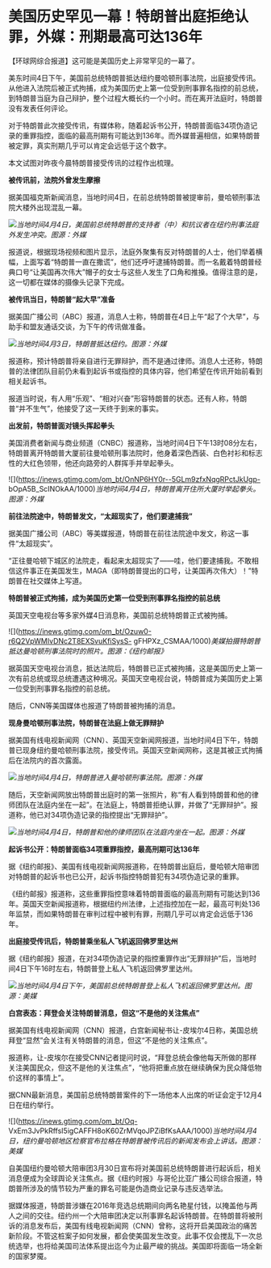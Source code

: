 # 美国历史罕见一幕！特朗普出庭拒绝认罪，外媒：刑期最高可达136年

【环球网综合报道】这可能是美国历史上非常罕见的一幕了。

美东时间4日下午，美国前总统特朗普抵达纽约曼哈顿刑事法院，出庭接受传讯。从他进入法院后被正式拘捕，成为美国历史上第一位受到刑事罪名指控的前总统，到特朗普当庭为自己辩护，整个过程大概长约一个小时。而在离开法庭时，特朗普没有发表任何评论。

对于特朗普此次接受传讯，有媒体称，随着起诉书公开，特朗普面临34项伪造记录的重罪指控，面临的最高刑期有可能达到136年。而外媒普遍相信，如果特朗普被定罪，真实刑期几乎可以肯定会远低于这个数字。

本文试图对昨夜今晨特朗普接受传讯的过程作出梳理。

**被传讯前，法院外曾发生摩擦**

据美国福克斯新闻消息，当地时间4日，在前总统特朗普被提审前，曼哈顿刑事法院大楼外出现混乱一幕。

![](https://inews.gtimg.com/om_bt/OTpOhunNNOlulP4FiKb03EfpKIkXuxXUl3FlS8nidC4RoAA/1000)_当地时间4月4日，美国前总统特朗普的支持者（中）和抗议者在纽约刑事法庭外发生冲突。图源：外媒_

报道说，根据现场视频和图片显示，法庭外聚集有反对特朗普的人士，他们举着横幅，上面写着“特朗普一直在撒谎”，他们还呼吁逮捕特朗普。而一名戴着特朗普经典口号“让美国再次伟大”帽子的女士与这些人发生了口角和推搡。值得注意的是，这一切都在媒体的摄像头记录下完成。

**被传讯当日，特朗普“起大早”准备**

据美国广播公司（ABC）报道，消息人士称，特朗普在4日上午“起了个大早”，与助手和盟友通话交谈，为下午的传讯做准备。

![](https://inews.gtimg.com/om_bt/ODNNif013_oI_3tWkPH5CEMXKgfQobnFE5ujPO8G2LBfkAA/1000)_当地时间4月3日，特朗普抵达纽约。图源：外媒_

报道称，预计特朗普将亲自进行无罪辩护，而不是通过律师。消息人士还称，特朗普的法律团队目前仍未看到起诉书或指控的具体内容，他们希望在传讯开始前看到相关起诉书。

报道当时说，有人用“乐观”、“相对兴奋”形容特朗普的状态。还有人称，特朗普“并不生气”，他接受了这一天终于到来的事实。

**出发前，特朗普面对镜头挥起拳头**

美国消费者新闻与商业频道（CNBC）报道称，当地时间4日下午13时08分左右，特朗普离开特朗普大厦前往曼哈顿刑事法院时，他身着深色西装、白色衬衫和标志性的大红色领带，他还向路旁的人群挥手并举起拳头。

![](https://inews.gtimg.com/om_bt/OnNP6HY0r--5GLm9zfxNqgRPctJkUgp-
bOpA5B_ScINOkAA/1000)_当地时间4月4日，特朗普离开住所大厦时举起拳头。图源：外媒_

**前往法院途中，特朗普发文，“太超现实了，他们要逮捕我”**

据美国广播公司（ABC）等美媒报道，特朗普在前往法院途中发文，称这一事件“太超现实”。

“正往曼哈顿下城区的法院走，看起来太超现实了——哇，他们要逮捕我。不敢相信这件事正在美国发生，MAGA（即特朗普提出的口号，让美国再次伟大）！”特朗普在社交媒体上写道。

**特朗普被正式拘捕，成为美国历史第一位受到刑事罪名指控的前总统**

英国天空电视台等多家外媒4日消息称，美国前总统特朗普正式被拘捕。

![](https://inews.gtimg.com/om_bt/Ozuw0-r6Q2VpWMIvDNc2T8EXSvuKfiSysS-
gFHPXz_CSMAA/1000)_美媒拍摄特朗普抵达曼哈顿刑事法院时的照片。图源：《纽约邮报》_

据英国天空电视台消息，抵达法院后，特朗普已正式被拘捕，这是美国历史上第一次有前总统或现总统遭遇这种境况。英国天空电视台说，特朗普成为美国历史上第一位受到刑事罪名指控的前总统。

随后，CNN等美国媒体也报道了特朗普被拘捕的消息。

**现身曼哈顿刑事法院，特朗普在法庭上做无罪辩护**

据美国有线电视新闻网（CNN）、英国天空新闻网报道，当地时间4日下午，特朗普已现身纽约曼哈顿刑事法院，接受传讯。英国天空新闻网称，这是其被正式拘捕后在法院内的首次露面。

![](https://inews.gtimg.com/om_bt/OLL45HrTXb_Qo7sCdyPafXbGeVpy9mr48O5Git82I_VdUAA/1000)_当地时间4月4日，特朗普进入曼哈顿刑事法院。图源：外媒_

随后，天空新闻网放出特朗普出庭时的第一张照片，称“有人看到特朗普和他的律师团队在法庭内坐在一起”。在法庭上，特朗普拒绝认罪，并做了“无罪辩护”。报道称，他已对34项伪造记录的指控提出“无罪辩护”。

![](https://inews.gtimg.com/om_bt/Or31qkBCrD4_s6xOXl8OSAnXzk93UBXupvfGL1M0xjgvMAA/1000)_当地时间4月4日，特朗普和他的律师团队在法庭内坐在一起。图源：外媒_

**起诉书公开：特朗普面临34项重罪指控，最高刑期可达136年**

据《纽约邮报》、美国有线电视新闻网报道称，在特朗普出庭后，曼哈顿大陪审团对特朗普的起诉书也已公开，起诉书指控特朗普犯有34项伪造记录的重罪。

《纽约邮报》报道称，这些重罪指控意味着特朗普面临的最高刑期有可能达到136年。英国天空新闻报道称，根据纽约州法律，上述指控加在一起，最高可判处136年监禁，而如果特朗普在审判过程中被判有罪，刑期几乎可以肯定会远低于136年。

**出庭接受传讯后，特朗普乘坐私人飞机返回佛罗里达州**

据《纽约邮报》报道，在对34项伪造记录的指控重罪作出“无罪辩护”后，当地时间4日下午16时左右，特朗普登上私人飞机返回佛罗里达州。

![](https://inews.gtimg.com/om_bt/Oi8cG0-nULrYGjcrVK05S4JnhbHasXWv9uDdIqWivC71kAA/1000)_当地时间4月4日下午，美国前总统特朗普登上私人飞机返回佛罗里达州。图源：美媒_

**白宫表态：拜登会关注特朗普消息，但这“不是他的关注焦点”**

据美国有线电视新闻网（CNN）报道，白宫新闻秘书让-皮埃尔4日称，美国总统拜登“显然”会关注有关特朗普的消息，但这“不是他的关注焦点”。

报道称，让-皮埃尔在接受CNN记者提问时说，“拜登总统会像他每天所做的那样关注美国民众，但这不是他的关注焦点”，“他将把重点放在继续确保为民众降低物价这样的事情上”。

据CNN最新消息，美国前总统特朗普案件的下一场他本人出席的听证会定于12月4日在纽约举行。

![](https://inews.gtimg.com/om_bt/Oq-
VxEm3JvPkRffsI5igCAFFH8oK60ZrMVqoJPZiBfKsAAA/1000)_当地时间4月4日，纽约曼哈顿地区检察官布拉格在特朗普被传讯后的新闻发布会上讲话。图源：美媒_

自美国纽约曼哈顿大陪审团3月30日宣布将对美国前总统特朗普进行起诉后，相关消息便成为全球舆论关注焦点。据《纽约时报》与哥伦比亚广播公司综合报道，特朗普所涉及的情节较为严重的罪名可能是伪造商业记录与违反选举法。

据媒体报道，特朗普涉嫌在2016年竞选总统期间向两名艳星付钱，以掩盖他与两人之间的交往。纽约州一个大陪审团决定以刑事罪名起诉特朗普。在特朗普将被刑诉的消息发布后，美国有线电视新闻网（CNN）曾称，这将开启美国政治的痛苦新阶段。不管这桩案子如何发展，都会使美国发生改变。此事不仅会搅乱下一次总统选举，也将给美国司法体系提出迄今为止最严峻的挑战。美国即将面临一场全新的国家梦魇。

